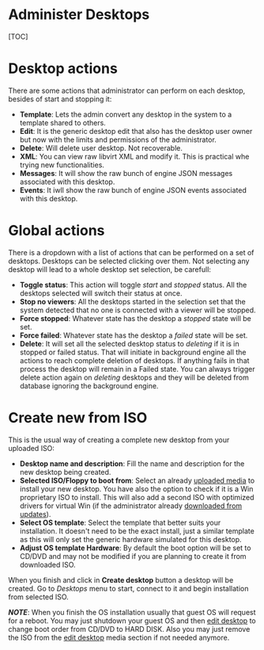 <h1>Administer Desktops</h1>

[TOC]

# Desktop actions

There are some actions that administrator can perform on each desktop, besides of start and stopping it:

- **Template**: Lets the admin convert any desktop in the system to a template shared to others.
- **Edit**: It is the generic desktop edit that also has the desktop user owner but now with the limits and permissions of the administrator.
- **Delete**: Will delete user desktop. Not recoverable.
- **XML**: You can view raw libvirt XML and modify it. This is practical whe trying new functionalities.
- **Messages**: It will show the raw bunch of engine JSON messages associated with this desktop.
- **Events**: It iwll show the raw bunch of engine JSON events associated with this desktop. 

# Global actions

There is a dropdown with a list of actions that can be performed on a set of desktops. Desktops can be selected clicking over them. Not selecting any desktop will lead to a whole desktop set selection, be carefull:

- **Toggle status**: This action will toggle *start* and *stopped* status. All the desktops selected will switch their status at once.
- **Stop no viewers**: All the desktops started in the selection set that the system detected that no one is connected with a viewer will be stopped.
- **Force stopped**: Whatever state has the desktop a *stopped* state will be set.
- **Force failed**: Whatever state has the desktop a *failed* state will be set.
- **Delete**: It will set all the selected desktop status to *deleting* if it is in stopped or failed status. That will initiate in background engine all the actions to reach complete deletion of desktops. If anything fails in that process the desktop will remain in a Failed state. You can always trigger delete action again on *deleting* desktops and they will be deleted from database ignoring the background engine.

# Create new from ISO

This is the usual way of creating a complete new desktop from your uploaded ISO:

- **Desktop name and description**: Fill the name and description for the new desktop being created.
- **Selected ISO/Floppy to boot from**: Select an already [uploaded media](media.md#upload-media) to install your new desktop. You have also the option to check if it is a Win proprietary ISO to install. This will also add a second ISO with optimized drivers for virtual Win (if the administrator already [downloaded from updates](../updates.md#recommended-updates)).
- **Select OS template**: Select the template that better suits your installation. It doesn't need to be the exact install, just a similar template as this will only set the generic hardware simulated for this desktop.
- **Adjust OS template Hardware**: By default the boot option will be set to CD/DVD and may not be modified if you are planning to create it from downloaded ISO.

When you finish and click in **Create desktop** button a desktop will be created. Go to *Desktops* menu to start, connect to it and begin installation from selected ISO.

***NOTE***: When you finish the OS installation usually that guest OS will request for a reboot. You may just shutdown your guest OS and then [edit desktop](desktops.md#edit-desktop) to change boot order from CD/DVD to HARD DISK. Also you may just remove the ISO from the [edit desktop](desktops.md#edit-desktop) media section if not needed anymore.
